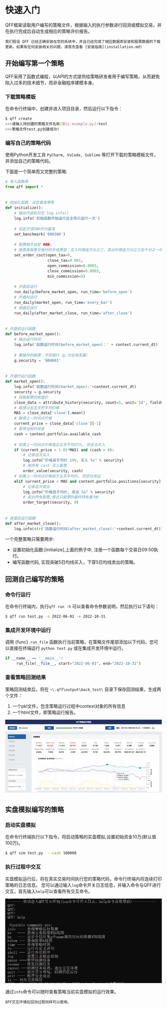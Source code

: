# 快速入门
QFF框架读取用户编写的策略文件，根据输入的执行参数进行回测或模拟交易，并在执行完成后自动生成相应的策略评价报告。

```{admonition} 说明
我们假设 QFF 已经正确安装在您的系统中，并且已经完成了相应数据库安装和股票数据的下载更新，如果有任何安装相关的问题，请首先查看 [安装指南](installation.md)
```

## 开始编写第一个策略

QFF采用了函数式编程，以API的方式提供给策略研发者用于编写策略，从而避免陷入过多的技术细节，而非金融程序建模本身。


### 下载策略模板
在命令行终端中，创建并进入项目目录，然后运行以下指令：

```bash
$ qff create 
>>>请输入待创建的策略文件名称[默认:example.py]:test
>>>策略文件test.py创建成功!
```

### 编写自己的策略代码

使用Python开发工具 `PyCharm, VsCode, Sublime` 等打开下载的策略模板文件，并添加自己的策略代码。

下面是一个简单而又完整的策略:

```python
# 导入函数库
from qff import *


# 初始化函数，设定基准等等
def initialize():
    # 输出内容到日志 log.info()
    log.info('初始函数开始运行且全局只运行一次')

    # 设定沪深300作为基准
    set_benchmark('000300')

    # 股票相关设定 ###
    # 股票类每笔交易时的手续费是：买入时佣金万分之三，卖出时佣金万分之三加千分之一印花税, 每笔交易佣金最低扣5块钱
    set_order_cost(open_tax=0,
                   close_tax=0.001,
                   open_commission=0.0003,
                   close_commission=0.0003,
                   min_commission=5)

    # 开盘前运行
    run_daily(before_market_open, run_time='before_open')
    # 开盘时运行
    run_daily(market_open, run_time='every_bar')
    # 收盘后运行
    run_daily(after_market_close, run_time='after_close')


# 开盘前运行函数
def before_market_open():
    # 输出运行时间
    log.info('函数运行时间(before_market_open)：' + context.current_dt)

    # 要操作的股票：平安银行（g.为全局变量）
    g.security = '000001'


# 开盘时运行函数
def market_open():
    log.info('函数运行时间(market_open):'+context.current_dt)
    security = g.security
    # 获取股票的收盘价
    close_data = attribute_history(security, count=5, unit='1d', fields=['close'])
    # 取得过去五天的平均价格
    MA5 = close_data['close'].mean()
    # 取得上一时间点价格
    current_price = close_data['close'][-1]
    # 取得当前的现金
    cash = context.portfolio.available_cash

    # 如果上一时间点价格高出五天平均价1%, 则全仓买入
    if (current_price > 1.01*MA5) and (cash > 0):
        # 记录这次买入
        log.info("价格高于均价 1%%, 买入 %s" % security)
        # 用所有 cash 买入股票
        order_value(security, cash)
    # 如果上一时间点价格低于五天平均价, 则空仓卖出
    elif current_price < MA5 and context.portfolio.positions[security].closeable_amount > 0:
        # 记录这次卖出
        log.info("价格低于均价, 卖出 %s" % security)
        # 卖出所有股票,使这只股票的最终持有量为0
        order_target(security, 0)


# 收盘后运行函数
def after_market_close():
    log.info(str('函数运行时间(after_market_close):'+context.current_dt))


```

一个完整策略只需要两步:

*   设置初始化函数:[initialize],上面的例子中, 注册一个函数每个交易日09:50执行。
*   编写函数代码, 实现突破5日均线买入，下穿5日均线卖出的策略。


## 回测自己编写的策略

### 命令行运行

在命令行终端内，执行`qff run -h` 可以查看命令参数说明，然后执行以下语句：

```bash
$ qff run test.py -s 2022-06-01 -e 2022-10-31 
```

### 集成开发环境中运行
 
调用 {func}`.run_file` 函数执行当前策略，在策略文件尾部添加以下代码，您可以直接在终端运行 `python test.py` 或在集成开发环境中运行。

```python
if __name__ == '__main__':
     run_file(__file__, start="2022-06-01", end="2022-10-31")
```

### 查看策略回测结果

策略回测结束后，将在 `~\.qff\output\back_test\` 目录下保存回测结果，生成两个文件：
1. 一个pkl文件，包含策略运行过程中context对象的所有信息
2. 一个html文件，即策略运行报告。

![strategy chart](../_static/profit.webp)

## 实盘模拟编写的策略

### 启动实盘模拟
在命令行终端执行以下指令，将启动策略的实盘模拟,设置初始资金10万(默认值100万)。
```bash
$ qff sim test.py  --cash 100000
```

### 执行过程中交互

实盘模拟运行后，将在真实交易时间执行您的策略代码，命令行终端内将连续打印策略的日志信息。
您可以通过输入`log`命令开关日志信息，并输入命令与QFF进行交互，首先输入`help`可以查看所有交互命令。

![trace](../_static/trace.webp)

通过`info`命令可以随时查看策略当前实盘模拟的运行效果。

```{admonition} 说明
QFF交互环境在回测过程同样可以使用。
```